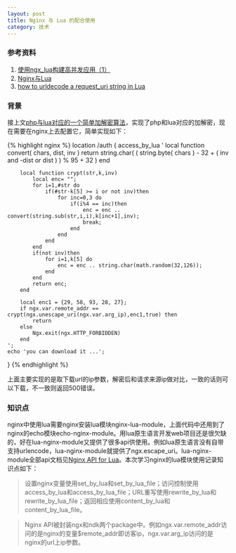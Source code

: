 ```yaml
---
layout: post
title: Nginx 与 Lua 的配合使用
category: 技术
---
```


### 参考资料

1. [使用ngx_lua构建高并发应用（1）](http://blog.csdn.net/chosen0ne/article/details/7304192)
2. [Nginx与Lua](http://huoding.com/2012/08/31/156)
2. [how to urldecode a request_uri string in Lua](http://stackoverflow.com/questions/20282054/how-to-urldecode-a-request-uri-string-in-lua)

### 背景

接上文[php与lua对应的一个简单加解密算法](/tech/2016/08/05/php-lua-symmetric-crypt.html)，实现了php和lua对应的加解密，现在需要在nginx上去配置它，简单实现如下：

{% highlight nginx %}
location /auth {
    access_by_lua '
        local function convert( chars, dist, inv )
            return string.char( ( string.byte( chars ) - 32 + ( inv and -dist or dist ) ) % 95 + 32 )
        end

        local function crypt(str,k,inv)
            local enc= "";
            for i=1,#str do
                if(#str-k[5] >= i or not inv)then
                    for inc=0,3 do
                        if(i%4 == inc)then
                            enc = enc .. convert(string.sub(str,i,i),k[inc+1],inv);
                            break;
                        end
                    end
                end
            end
            if(not inv)then
                for i=1,k[5] do
                    enc = enc .. string.char(math.random(32,126));
                end
            end
            return enc;
        end

        local enc1 = {29, 58, 93, 28, 27};
        if ngx.var.remote_addr == crypt(ngx.unescape_uri(ngx.var.arg_ip),enc1,true) then
            return
        else
            Ngx.exit(ngx.HTTP_FORBIDDEN)
        end
    ';
    echo 'you can download it ...';
}
{% endhighlight %}

上面主要实现的是取下载url的ip参数，解密后和请求来源ip做对比，一致的话则可以下载，不一致则返回500错误。

### 知识点

nginx中使用lua需要nginx安装lua模块nginx-lua-module，上面代码中还用到了nginx的echo模块echo-nginx-module。用lua原生语言开发web项目还是很欠缺的，好在lua-nginx-module又提供了很多api供使用。例如lua原生语言没有自带支持urlencode，lua-nginx-module就提供了ngx.escape_uri。lua-nginx-module全部api文档见[Nginx API for Lua](https://github.com/openresty/lua-nginx-module#nginx-api-for-lua)。本次学习nginx的lua模块使用记录知识点如下：

> 设置nginx变量使用set_by_lua和set_by_lua_file；访问控制使用access_by_lua和access_by_lua_file；URL重写使用rewrite_by_lua和rewrite_by_lua_file；返回相应使用content_by_lua和content_by_lua_file。

> Nginx API被封装ngx和ndk两个package中。例如ngx.var.remote_addr访问的是nginx的变量$remote_addr即访客ip，ngx.var.arg_ip访问的是nginx的url上ip参数。


